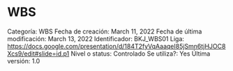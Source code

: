 # WBS

Categoría: WBS
Fecha de creación: March 11, 2022
Fecha de última modificación: March 13, 2022
Identificador: BKJ_WBS01
Liga: https://docs.google.com/presentation/d/184T2fyVqAaaqeI85jSmn6tjHJOC8Xcs9/edit#slide=id.p1
Nivel o status: Controlado
Se utiliza?: Yes
Última versión: 1.0